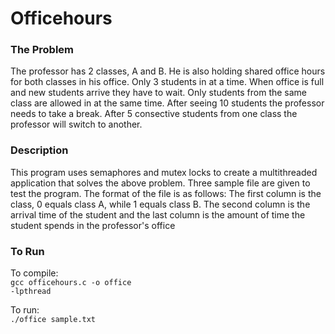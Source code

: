 # Officehours

<h3>The Problem </h3>

The professor has 2 classes, A and B. He is also holding shared office hours for both classes in his office. Only 3 students in at a time. When office is full and new students arrive they have to wait. Only students from the same class are allowed in at the same time. After seeing 10 students the professor needs to take a break. After 5 consective students from one class the professor will switch to another. 

<h3>Description</h3>

This program uses semaphores and mutex locks to create a multithreaded application that solves the above problem. Three sample file are given to test the program. The format of the file is as follows: The first column is the class, 0 equals class A, while 1 equals class B. The second column is the arrival time of the student and the last column is the amount of time the student spends in the professor's office

<h3>To Run</h3>

To compile: <br>
<code>gcc officehours.c -o office -lpthread</code>

To run: <br>
<code>./office sample.txt</code>
